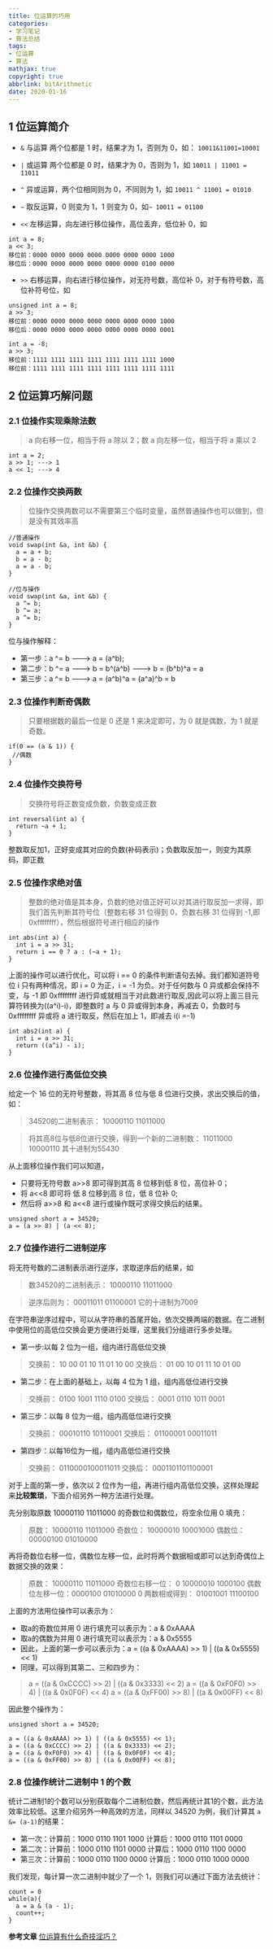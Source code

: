 ```yaml
---
title: 位运算的巧用
categories:
- 学习笔记
- 算法总结
tags:
- 位运算
- 算法
mathjax: true
copyright: true
abbrlink: bitArithmetic
date: 2020-01-16
---
```


## 1 位运算简介
* `&` 与运算 两个位都是 1 时，结果才为 1，否则为 0，如：
`10011&11001=10001`

* `|` 或运算 两个位都是 0 时，结果才为 0，否则为 1，如 `10011 | 11001 = 11011`

* `^` 异或运算，两个位相同则为 0，不同则为 1，如 `10011 ^ 11001 = 01010` 

* `~` 取反运算，0 则变为 1，1 则变为 0，如`~ 10011 = 01100`

* `<<` 左移运算，向左进行移位操作，高位丢弃，低位补 0，如

<!--more-->

```
int a = 8;
a << 3;
移位前：0000 0000 0000 0000 0000 0000 0000 1000
移位后：0000 0000 0000 0000 0000 0000 0100 0000
```

* `>>` 右移运算，向右进行移位操作，对无符号数，高位补 0，对于有符号数，高位补符号位，如
```
unsigned int a = 8;
a >> 3;
移位前：0000 0000 0000 0000 0000 0000 0000 1000
移位后：0000 0000 0000 0000 0000 0000 0000 0001

int a = -8;
a >> 3;
移位前：1111 1111 1111 1111 1111 1111 1111 1000
移位前：1111 1111 1111 1111 1111 1111 1111 1111
```

## 2 位运算巧解问题

### 2.1 位操作实现乘除法数 
>a 向右移一位，相当于将 a 除以 2；数 a 向左移一位，相当于将 a 乘以 2
```
int a = 2;
a >> 1; ---> 1
a << 1; ---> 4
```

### 2.2 位操作交换两数
>位操作交换两数可以不需要第三个临时变量，虽然普通操作也可以做到，但是没有其效率高
```
//普通操作
void swap(int &a, int &b) {
  a = a + b;
  b = a - b;
  a = a - b;
}

//位与操作
void swap(int &a, int &b) {
  a ^= b;
  b ^= a;
  a ^= b;
}
```
位与操作解释：
* 第一步：a ^= b ---> a = (a^b); 
* 第二步：b ^= a ---> b = b^(a^b) ---> b = (b^b)^a = a
* 第三步：a ^= b ---> a = (a^b)^a = (a^a)^b = b

### 2.3 位操作判断奇偶数
>只要根据数的最后一位是 0 还是 1 来决定即可，为 0 就是偶数，为 1 就是奇数。
```
if(0 == (a & 1)) {
 //偶数
}
```

### 2.4 位操作交换符号
>交换符号将正数变成负数，负数变成正数
```
int reversal(int a) {
  return ~a + 1;
}
```
整数取反加1，正好变成其对应的负数(补码表示)；负数取反加一，则变为其原码，即正数

### 2.5 位操作求绝对值
>整数的绝对值是其本身，负数的绝对值正好可以对其进行取反加一求得，即我们首先判断其符号位（整数右移 31 位得到 0，负数右移 31 位得到 -1,即 0xffffffff），然后根据符号进行相应的操作
```
int abs(int a) {
  int i = a >> 31;
  return i == 0 ? a : (~a + 1);
}
```
上面的操作可以进行优化，可以将 i == 0 的条件判断语句去掉。我们都知道符号位 i 只有两种情况，即 i = 0 为正，i = -1 为负。对于任何数与 0 异或都会保持不变，与 -1 即 0xffffffff 进行异或就相当于对此数进行取反,因此可以将上面三目元算符转换为((a^i)-i)，即整数时 a 与 0 异或得到本身，再减去 0，负数时与 0xffffffff 异或将 a 进行取反，然后在加上 1，即减去 i(i =-1)
```
int abs2(int a) {
  int i = a >> 31;
  return ((a^i) - i);
}
```

### 2.6 位操作进行高低位交换

给定一个 16 位的无符号整数，将其高 8 位与低 8 位进行交换，求出交换后的值，如：

>34520的二进制表示：
10000110 11011000

>将其高8位与低8位进行交换，得到一个新的二进制数：
11011000 10000110
其十进制为55430

从上面移位操作我们可以知道，
* 只要将无符号数 a>>8 即可得到其高 8 位移到低 8 位，高位补 0；
* 将 a<<8 即可将 低 8 位移到高 8 位，低 8 位补 0;
* 然后将 a>>8 和 a<<8 进行或操作既可求得交换后的结果。

```
unsigned short a = 34520;
a = (a >> 8) | (a << 8);
```

### 2.7 位操作进行二进制逆序
将无符号数的二进制表示进行逆序，求取逆序后的结果，如
>数34520的二进制表示：
10000110 11011000

>逆序后则为：
00011011 01100001
它的十进制为7009

在字符串逆序过程中，可以从字符串的首尾开始，依次交换两端的数据。在二进制中使用位的高低位交换会更方便进行处理，这里我们分组进行多步处理。

* 第一步:以每 2 位为一组，组内进行高低位交换
>交换前： 10 00 01 10 11 01 10 00
交换后： 01 00 10 01 11 10 01 00

* 第二步：在上面的基础上，以每 4 位为 1 组，组内高低位进行交换
>交换前： 0100 1001 1110 0100
交换后： 0001 0110 1011 0001

* 第三步：以每 8 位为一组，组内高低位进行交换
>交换前： 00010110 10110001
交换后： 01100001 00011011

* 第四步：以每16位为一组，组内高低位进行交换
>交换前： 0110000100011011
交换后： 0001101101100001

对于上面的第一步，依次以 2 位作为一组，再进行组内高低位交换，这样处理起来**比较繁琐**，下面介绍另外一种方法进行处理。

先分别取原数 10000110 11011000 的奇数位和偶数位，将空余位用 0 填充：
>原数：  10000110 11011000
奇数位： 10000010 10001000
偶数位： 00000100 01010000

再将奇数位右移一位，偶数位左移一位，此时将两个数据相或即可以达到奇偶位上数据交换的效果：
>原数：  10000110 11011000
奇数位右移一位： 0 10000010 1000100
偶数位左移一位：0000100 01010000 0
两数相或得到： 01001001 11100100

上面的方法用位操作可以表示为：
* 取a的奇数位并用 0 进行填充可以表示为：a & 0xAAAA
* 取a的偶数为并用 0 进行填充可以表示为：a & 0x5555 
* 因此，上面的第一步可以表示为：a = ((a & 0xAAAA) >> 1) | ((a & 0x5555) << 1)
* 同理，可以得到其第二、三和四步为：
>a = ((a & 0xCCCC) >> 2) | ((a & 0x3333) << 2)
>a = ((a & 0xF0F0) >> 4) | ((a & 0x0F0F) << 4)
>a = ((a & 0xFF00) >> 8) | ((a & 0x00FF) << 8)

因此整个操作为：
```
unsigned short a = 34520;

a = ((a & 0xAAAA) >> 1) | ((a & 0x5555) << 1);
a = ((a & 0xCCCC) >> 2) | ((a & 0x3333) << 2);
a = ((a & 0xF0F0) >> 4) | ((a & 0x0F0F) << 4);
a = ((a & 0xFF00) >> 8) | ((a & 0x00FF) << 8);
```

### 2.8 位操作统计二进制中 1 的个数
统计二进制1的个数可以分别获取每个二进制位数，然后再统计其1的个数，此方法效率比较低。这里介绍另外一种高效的方法，同样以 34520 为例，我们计算其 `a &= (a-1)`的结果：
* 第一次：计算前：1000 0110 1101 1000 计算后：1000 0110 1101 0000
* 第二次：计算前：1000 0110 1101 0000 计算后：1000 0110 1100 0000
* 第三次：计算前：1000 0110 1100 0000 计算后：1000 0110 1000 0000 

我们发现，每计算一次二进制中就少了一个 1，则我们可以通过下面方法去统计：
```
count = 0  
while(a){  
  a = a & (a - 1);  
  count++;  
}
```


**参考文章**
[位运算有什么奇技淫巧？](https://www.zhihu.com/question/38206659)
